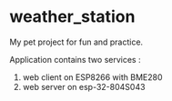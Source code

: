 # weather_station
My pet project for fun and practice.

Application contains two services :
1) web client on ESP8266 with BME280
2) web server on esp-32-804S043
